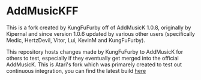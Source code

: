 # AddMusicKFF
This is a fork created by KungFuFurby off of AddMusicK 1.0.8, originally by Kipernal and since version 1.0.6 updated by various other users (specifically Medic, HertzDevil, Vitor, Lui, KevinM and KungFuFurby).

This repository hosts changes made by KungFuFurby to AddMusicK for others to test, especially if they eventually get merged into the official AddMusicK.
This is Atari's fork which was primarely created to test out continuous integration, you can find the latest build [here](http://www.atarismwc.com/amkff_releases/)